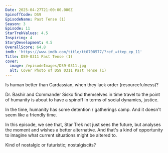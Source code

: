 ```yaml
---
Date: 2025-04-27T21:00:00.000Z
SpinoffCode: DS9
EpisodeName: Past Tense (1)
Season: 3
Episode: 11
StarTrekValues: 4.5
Inspiring: 4
StoryDevelopment: 4.5
OverallScore: 64.8
imdb: 'https://www.imdb.com/title/tt0708577/?ref_=ttep_ep_11'
Title: DS9-0311 Past Tense (1)
cover:
  image: /episodeImages/DS9-0311.jpg
  alt: Cover Photo of DS9 0311 Past Tense (1)
---
```


Is human better than Cardassian, when they lack order (resourcefulness)?

Dr. Bashir and Commander Sisko find themselves in time travel to the point of humanity is about to have a spinoff in terms of social dynamics, justice.

In the time, humanity has some detention / gatherings camp. And it doesn't seem like a friendly time.

In this episode, we see that, Star Trek not just sees the future, but analyses the moment and wishes a better alternative. And that's a kind of opportunity to imagine what current situations might be altered to.

Kind of nostalgic or futuristic; nostalgiscits?

